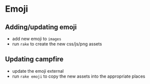Emoji
=====

Adding/updating emoji
---------------------

* add new emoji to `images`
* run `rake` to create the new css/js/png assets

Updating campfire
-----------------
* update the emoji external
* run `rake emoji` to copy the new assets into the appropriate places
